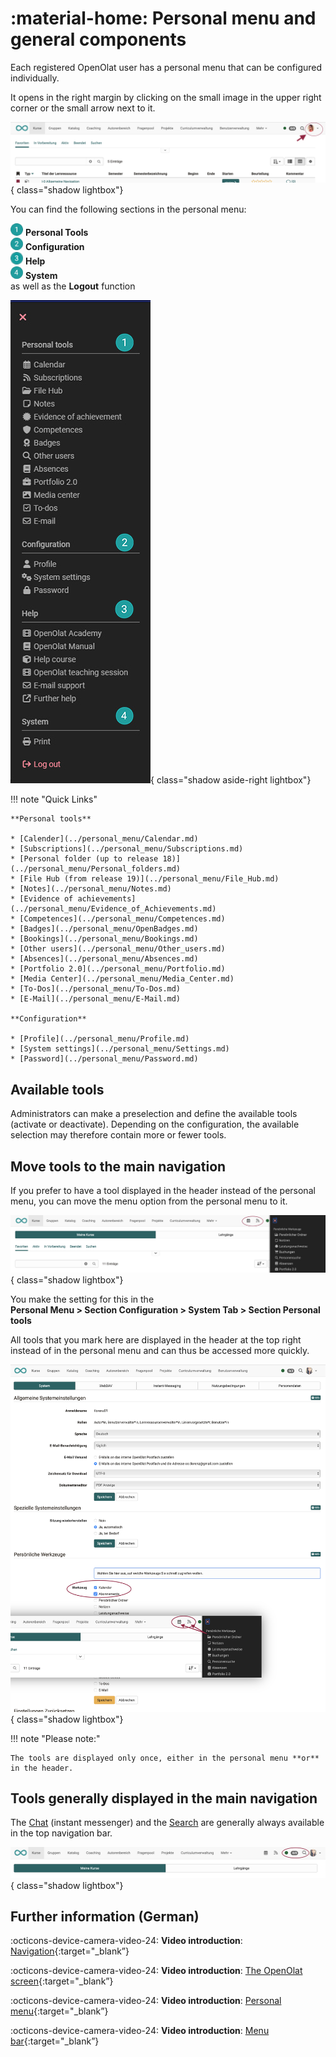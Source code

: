 # :material-home: Personal menu and general components

Each registered OpenOlat user has a personal menu that can be configured individually.

It opens in the right margin by clicking on the small image in the upper right corner or the small arrow next to it.

![pers_menu1_v1_de.png](assets/pers_menu1_v1_de.png){ class="shadow lightbox"}

You can find the following sections in the personal menu:

![1_green_20.png](assets/1_green_20.png) **Personal Tools**<br>
![2_green_20.png](assets/2_green_20.png) **Configuration**<br>
![3_green_20.png](assets/3_green_20.png) **Help**<br>
![3_green_20.png](assets/4_green_20.png) **System**<br>
as well as the **Logout** function

![pers_menu2_v2_de.png](assets/personal_tools_20.jpg){ class="shadow aside-right lightbox"}

!!! note "Quick Links"

    **Personal tools**

    * [Calender](../personal_menu/Calendar.md)
    * [Subscriptions](../personal_menu/Subscriptions.md)
    * [Personal folder (up to release 18)](../personal_menu/Personal_folders.md)
    * [File Hub (from release 19)](../personal_menu/File_Hub.md)
    * [Notes](../personal_menu/Notes.md)
    * [Evidence of achievements](../personal_menu/Evidence_of_Achievements.md)
    * [Competences](../personal_menu/Competences.md)
    * [Badges](../personal_menu/OpenBadges.md)
    * [Bookings](../personal_menu/Bookings.md)
    * [Other users](../personal_menu/Other_users.md)
    * [Absences](../personal_menu/Absences.md)
    * [Portfolio 2.0](../personal_menu/Portfolio.md)
    * [Media Center](../personal_menu/Media_Center.md)
    * [To-Dos](../personal_menu/To-Dos.md)
    * [E-Mail](../personal_menu/E-Mail.md)

    **Configuration**

    * [Profile](../personal_menu/Profile.md)
    * [System settings](../personal_menu/Settings.md)
    * [Password](../personal_menu/Password.md)


## Available tools

Administrators can make a preselection and define the available tools (activate or deactivate).
Depending on the configuration, the available selection may therefore contain more or fewer tools.

## Move tools to the main navigation

If you prefer to have a tool displayed in the header instead of the personal menu, you can move the menu option from the personal menu to it.

![pers_menu_moved_tool_v1_de.png](assets/pers_menu_moved_tool_v1_de.png){ class="shadow lightbox"}

You make the setting for this in the<br>
**Personal Menu > Section Configuration > System Tab > Section Personal tools**

All tools that you mark here are displayed in the header at the top right instead of in the personal menu and can thus be accessed more quickly.

![pers_menu_move_item_v1_de.png](assets/pers_menu_move_item_v1_de.png){ class="shadow lightbox"}

!!! note "Please note:"

    The tools are displayed only once, either in the personal menu **or** in the header.

## Tools generally displayed in the main navigation

The [Chat](../basic_concepts/Chat.md) (instant messenger) and the [Search](../basic_concepts/Full_Text_Search.md) are generally always available in the top navigation bar.

![pers_menu_chat_suche_v1_de.png](assets/pers_menu_chat_suche_v1_de.png){ class="shadow lightbox"}

## Further information (German)

:octicons-device-camera-video-24: **Video introduction**: [Navigation](<https://www.youtube.com/embed/kxfVVbfDXMw>){:target="_blank”}

:octicons-device-camera-video-24: **Video introduction**: [The OpenOlat screen](<https://www.youtube.com/embed/WbD6ZSgZ02Y>){:target="_blank”}

:octicons-device-camera-video-24: **Video introduction**: [Personal menu](<https://www.youtube.com/embed/VxK1EKV7_rc>){:target="_blank”}

:octicons-device-camera-video-24: **Video introduction**: [Menu bar](<https://www.youtube.com/embed/_abUlsfmBcs>){:target="_blank”}



